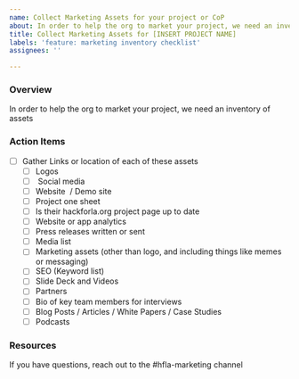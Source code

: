```yaml
---
name: Collect Marketing Assets for your project or CoP
about: In order to help the org to market your project, we need an inventory of assets
title: Collect Marketing Assets for [INSERT PROJECT NAME]
labels: 'feature: marketing inventory checklist'
assignees: ''

---
```


### Overview
In order to help the org to market your project, we need an inventory of assets

### Action Items
- [ ] Gather Links or location of each of these assets
   - [ ] Logos
   - [ ]  Social media 
   - [ ] Website  / Demo site 
   - [ ] Project one sheet 
   - [ ] Is their hackforla.org project page up to date 
   - [ ] Website or app analytics 
   - [ ] Press releases written or sent 
   - [ ] Media list 
   - [ ] Marketing assets (other than logo, and including things like memes or messaging) 
   - [ ] SEO (Keyword list)
   - [ ] Slide Deck and Videos
   - [ ] Partners
   - [ ] Bio of key team members for interviews
   - [ ] Blog Posts / Articles / White Papers / Case Studies
   - [ ] Podcasts

### Resources
If you have questions, reach out to the #hfla-marketing channel
